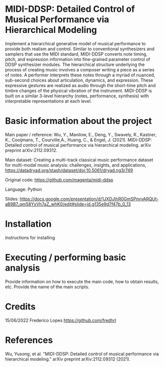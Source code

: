 # MIDI-DDSP: Detailed Control of Musical Performance via Hierarchical Modeling

Implement a hierarchical generative model of musical performance to
provide both realism and control. Similar to conventional synthesizers and samplers
that use the MIDI standard, MIDI-DDSP converts note timing, pitch, and
expression information into fine-grained parameter control of DDSP synthesizer modules.
The hierarchical structure underlying the process of creating music involves a
composer writing a piece as a series of notes. A performer interprets these notes through a myriad of
nuanced, sub-second choices about articulation, dynamics, and expression. These expressive gestures are realized as audio through the short-time pitch and timbre changes of the physical vibration
of the instrument. MIDI-DDSP is built on a similar 3-level hierarchy (notes, performance, synthesis)
with interpretable representations at each level.

# Basic information about the project

Main paper / reference: Wu, Y., Manilow, E., Deng, Y., Swavely, R., Kastner, K., Cooijmans, T., Courville,A., Huang, C., & Engel, J. (2021). MIDI-DDSP: Detailed control of musical performance via hierarchical modeling. arXiv preprint arXiv:2112.09312.

Main dataset: Creating a multi-track classical music performance dataset for multi-modal music analysis: challenges, insights, and applications, https://datadryad.org/stash/dataset/doi:10.5061/dryad.ng3r749

Original code: https://github.com/magenta/midi-ddsp

Language: Python

Slides: https://docs.google.com/presentation/d/1JXDJjhR0GmSPnvvARQUt-aB9B7_qm58YxVh7aZ_whK0/edit#slide=id.g135e9d7f47b_0_13

# Installation

Instructions for installing

# Executing / performing basic analysis

Provide information on how to execute the main code, how to obtain results, etc. Provide the name of the main scripts.

# Credits

15/06/2022 Frederico Lopes https://github.com/fredhrl

# References

Wu, Yusong, et al. "MIDI-DDSP: Detailed control of musical performance via hierarchical modeling." arXiv preprint arXiv:2112.09312 (2021).
